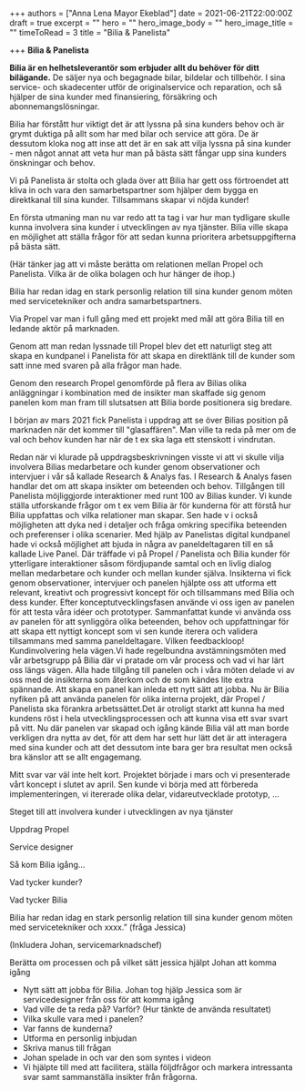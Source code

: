 +++
authors = ["Anna Lena Mayor Ekeblad"]
date = 2021-06-21T22:00:00Z
draft = true
excerpt = ""
hero = ""
hero_image_body = ""
hero_image_title = ""
timeToRead = 3
title = "Bilia & Panelista"

+++
**Bilia & Panelista**

**Bilia är en helhetsleverantör som erbjuder allt du behöver för ditt bilägande.** De säljer nya och begagnade bilar, bildelar och tillbehör. I sina service- och skadecenter utför de originalservice och reparation, och så hjälper de sina kunder med finansiering, försäkring och abonnemangslösningar.

Bilia har förstått hur viktigt det är att lyssna på sina kunders behov och är grymt duktiga på allt som har med bilar och service att göra. De är dessutom kloka nog att inse att det är en sak att vilja lyssna på sina kunder - men något annat att veta hur man på bästa sätt fångar upp sina kunders önskningar och behov.

Vi på Panelista är stolta och glada över att Bilia har gett oss förtroendet att kliva in och vara den samarbetspartner som hjälper dem bygga en direktkanal till sina kunder. Tillsammans skapar vi nöjda kunder!

En första utmaning man nu var redo att ta tag i var hur man tydligare skulle kunna involvera sina kunder i utvecklingen av nya tjänster. Bilia ville skapa en möjlighet att ställa frågor för att sedan kunna prioritera arbetsuppgifterna på bästa sätt. 

(Här tänker jag att vi måste berätta om relationen mellan Propel och Panelista. Vilka är de olika bolagen och hur hänger de ihop.) 

Bilia har redan idag en stark personlig relation till sina kunder genom möten med servicetekniker och andra samarbetspartners. 

Via Propel var man i full gång med ett projekt med mål att göra Bilia till en ledande aktör på marknaden. 

Genom att man redan lyssnade till Propel blev det ett naturligt steg att skapa en kundpanel i Panelista för att skapa en direktlänk till de kunder som satt inne med svaren på alla frågor man hade. 

Genom den research Propel genomförde på flera av Bilias olika anläggningar i kombination med de insikter man skaffade sig genom panelen kom man fram till slutsatsen att Bilia borde positionera sig bredare. 

I början av mars 2021 fick Panelista i uppdrag att se över Bilias position på marknaden när det kommer till "glasaffären". Man ville ta reda på mer om de val och behov kunden har när de t ex ska laga ett stenskott i vindrutan. 

Redan när vi klurade på uppdragsbeskrivningen visste vi att vi skulle vilja involvera Bilias medarbetare och kunder genom observationer och intervjuer i vår så kallade Research & Analys fas. I Research & Analys fasen handlar det om att skapa insikter om beteenden och behov. Tillgången till Panelista möjliggjorde interaktioner med runt 100 av Bilias kunder. Vi kunde ställa utforskande frågor om t ex vem Bilia är för kunderna för att förstå hur Bilia uppfattas och vilka relationer man skapar. Sen hade v i också möjligheten att dyka ned i detaljer och fråga omkring specifika beteenden och preferenser i olika scenarier. Med hjälp av Panelistas digital kundpanel hade vi också möjlighet att bjuda in några av paneldeltagaren till en så kallade Live Panel. Där träffade vi på Propel / Panelista och Bilia kunder för ytterligare interaktioner såsom fördjupande samtal och en livlig dialog mellan medarbetare och kunder och mellan kunder själva. Insikterna vi fick genom observationer, intervjuer och panelen hjälpte oss att utforma ett relevant, kreativt och progressivt koncept för och tillsammans med Bilia och dess kunder. Efter konceptutvecklingsfasen använde vi oss igen av panelen för att testa våra idéer och prototyper. Sammanfattat kunde vi använda oss av panelen för att synliggöra olika beteenden, behov och uppfattningar för att skapa ett nyttigt koncept som vi sen kunde iterera och validera tillsammans med samma paneldeltagare. Vilken feedbackloop! Kundinvolvering hela vägen.Vi hade regelbundna avstämningsmöten med vår arbetsgrupp på Bilia där vi pratade om vår process och vad vi har lärt oss längs vägen. Alla hade tillgång till panelen och i våra möten delade vi av oss med de insikterna som återkom och de som kändes lite extra spännande. Att skapa en panel kan inleda ett nytt sätt att jobba. Nu är Bilia nyfiken på att använda panelen för olika interna projekt, där Propel / Panelista ska förankra arbetssättet.Det är otroligt starkt att kunna ha med kundens röst i hela utvecklingsprocessen och att kunna visa ett svar svart på vitt. Nu där panelen var skapad och igång kände Bilia väl att man borde verkligen dra nytta av det, för att dem har sett hur lätt det är att interagera med sina kunder och att det dessutom inte bara ger bra resultat men också bra känslor att se allt engagemang. 

Mitt svar var väl inte helt kort. Projektet började i mars och vi presenterade vårt koncept i slutet av april. Sen kunde vi börja med att förbereda implementeringen, vi itererade olika delar, vidareutvecklade prototyp, …

Steget till att involvera kunder i utvecklingen av nya tjänster

Uppdrag Propel

Service designer

Så kom Bilia igång…

Vad tycker kunder?

Vad tycker Bilia

Bilia har redan idag en stark personlig relation till sina kunder genom möten med servicetekniker och xxxx.” (fråga Jessica)

(Inkludera Johan, servicemarknadschef)

Berätta om processen och på vilket sätt jessica hjälpt Johan att komma igång

* Nytt sätt att jobba för Bilia. Johan tog hjälp Jessica som är servicedesigner från oss för att komma igång
* Vad ville de ta reda på? Varför? (Hur tänkte de använda resultatet)
* Vilka skulle vara med i panelen?
* Var fanns de kunderna?
* Utforma en personlig inbjudan
* Skriva manus till frågan
* Johan spelade in och var den som syntes i videon
* Vi hjälpte till med att facilitera, ställa följdfrågor och markera intressanta svar samt sammanställa insikter från frågorna.
